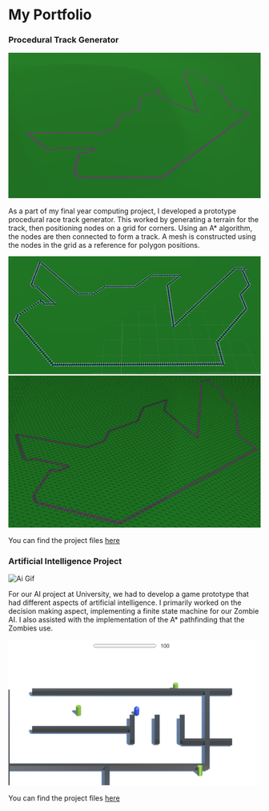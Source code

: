 # My Portfolio

### Procedural Track Generator

![track image](/Images/Track/Track_screenshot.png)

As a part of my final year computing project, I developed a prototype procedural race track generator. This worked by generating a terrain for the track, then positioning nodes on a grid for corners. Using an A* algorithm, the nodes are then connected to form a track. A mesh is constructed using the nodes in the grid as a reference for polygon positions.

![track nodes](/Images/Track/Track_nodes.png)
![track wireframe](/Images/Track/Track_wireframe.png)

You can find the project files [here](https://github.com/DralligStudent/ProceduralTrack)

### Artificial Intelligence Project

![Ai Gif](/Images/AI/AI_Gif.gif)

For our AI project at University, we had to develop a game prototype that had different aspects of artificial intelligence. I primarily worked on the decision making aspect, implementing a finite state machine for our Zombie AI. I also assisted with the implementation of the A* pathfinding that the Zombies use.

![Ai picture](/Images/AI/AI_Pic_1.png)

You can find the project files [here](https://github.com/DralligStudent/Zombie-Survival)
